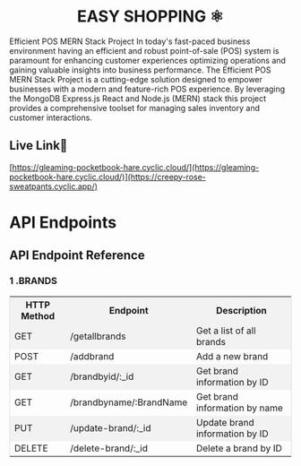 <h1 align="center" id="title"> EASY SHOPPING ⚛️ </h1>

<p id="description">Efficient POS MERN Stack Project In today's fast-paced business environment having an efficient and robust point-of-sale (POS) system is paramount for enhancing customer experiences optimizing operations and gaining valuable insights into business performance. The Efficient POS MERN Stack Project is a cutting-edge solution designed to empower businesses with a modern and feature-rich POS experience. By leveraging the MongoDB Express.js React and Node.js (MERN) stack this project provides a comprehensive toolset for managing sales inventory and customer interactions.</p>

<h2> Live Link🔗 </h2>

[https://gleaming-pocketbook-hare.cyclic.cloud/](https://gleaming-pocketbook-hare.cyclic.cloud/)](https://creepy-rose-sweatpants.cyclic.app/)


<h1>API Endpoints</h1>

<body>

<h2>API Endpoint Reference</h2>

<h3>1 .BRANDS</h3>
<table>
    <tr>
        <th>HTTP Method</th>
        <th>Endpoint</th>
        <th>Description</th>
    </tr>
    <tr>
        <td>GET</td>
        <td>/getallbrands</td>
        <td>Get a list of all brands</td>
    </tr>
    <tr>
        <td>POST</td>
        <td>/addbrand</td>
        <td>Add a new brand</td>
    </tr>
    <tr>
        <td>GET</td>
        <td>/brandbyid/:_id</td>
        <td>Get brand information by ID</td>
    </tr>
    <tr>
        <td>GET</td>
        <td>/brandbyname/:BrandName</td>
        <td>Get brand information by name</td>
    </tr>
    <tr>
        <td>PUT</td>
        <td>/update-brand/:_id</td>
        <td>Update brand information by ID</td>
    </tr>
    <tr>
        <td>DELETE</td>
        <td>/delete-brand/:_id</td>
        <td>Delete a brand by ID</td>
    </tr>
</table>

</body>


<head>
    <style>
        table {
            border-collapse: collapse;
            width: 100%;
            border: 1px solid #ddd;
        }

        th, td {
            text-align: left;
            padding: 8px;
        }

        th {
            background-color: #f2f2f2;
        }

        tr:nth-child(even) {
            background-color: #f2f2f2;
        }
    </style>
</head>

<body>

<h2>API Endpoint Reference</h2>

<h3>2 .CATEGORIES</h3>
<table>
    <tr>
        <th>HTTP Method</th>
        <th>Endpoint</th>
        <th>Description</th>
    </tr>
    <tr>
        <td>GET</td>
        <td>/getallcategories</td>
        <td>Get a list of all categories</td>
    </tr>
    <tr>
        <td>GET</td>
        <td>/categoriesbyid/:_id</td>
        <td>Get category information by ID</td>
    </tr>
    <tr>
        <td>GET</td>
        <td>/categorybyname/:CategoryName</td>
        <td>Get category information by name</td>
    </tr>
    <tr>
        <td>POST</td>
        <td>/create-category</td>
        <td>Create a new category</td>
    </tr>
    <tr>
        <td>PUT</td>
        <td>/update-category/:_id</td>
        <td>Update category information by ID</td>
    </tr>
    <tr>
        <td>DELETE</td>
        <td>/delete-category/:_id</td>
        <td>Delete a category by ID</td>
    </tr>
</table>

</body>


<head>
    <style>
        table {
            border-collapse: collapse;
            width: 100%;
            border: 1px solid #ddd;
        }

        th, td {
            text-align: left;
            padding: 8px;
        }

        th {
            background-color: #f2f2f2;
        }

        tr:nth-child(even) {
            background-color: #f2f2f2;
        }
    </style>
</head>

<body>

<h2>API Endpoint Reference</h2>

<h3>3 .PRODUCTS</h3>
<table>
    <tr>
        <th>HTTP Method</th>
        <th>Endpoint</th>
        <th>Description</th>
    </tr>
    <tr>
        <td>POST</td>
        <td>/create-product</td>
        <td>Create a new product</td>
    </tr>
    <tr>
        <td>GET</td>
        <td>/get-product-by-brand</td>
        <td>Get products by brand</td>
    </tr>
    <tr>
        <td>GET</td>
        <td>/get-product-by-category</td>
        <td>Get products by category</td>
    </tr>
    <tr>
        <td>PUT</td>
        <td>/update-product/:_id</td>
        <td>Update product information by ID</td>
    </tr>
    <tr>
        <td>DELETE</td>
        <td>/delete-product/:_id</td>
        <td>Delete a product by ID</td>
    </tr>
    <tr>
        <td>GET</td>
        <td>/getallproducts</td>
        <td>Get a list of all products</td>
    </tr>
</table>

</body>


<head>
    <style>
        table {
            border-collapse: collapse;
            width: 100%;
            border: 1px solid #ddd;
        }

        th, td {
            text-align: left;
            padding: 8px;
        }

        th {
            background-color: #f2f2f2;
        }

        tr:nth-child(even) {
            background-color: #f2f2f2;
        }
    </style>
</head>

<body>

<h2>API Endpoint Reference</h2>

<h3>4 .USERS</h3>
<table>
    <tr>
        <th>HTTP Method</th>
        <th>Endpoint</th>
        <th>Description</th>
    </tr>
    <tr>
        <td>POST</td>
        <td>/login</td>
        <td>User login</td>
    </tr>
    <tr>
        <td>POST</td>
        <td>/signup</td>
        <td>User sign up</td>
    </tr>
    <tr>
        <td>GET</td>
        <td>/getallusers</td>
        <td>Get a list of all users</td>
    </tr>
    <tr>
        <td>GET</td>
        <td>/userbyemail/:email</td>
        <td>Get user information by email</td>
    </tr>
    <tr>
        <td>GET</td>
        <td>/user/:id</td>
        <td>Get user information by ID</td>
    </tr>
    <tr>
        <td>DELETE</td>
        <td>/delete-user/:_id</td>
        <td>Delete a user by ID</td>
    </tr>
    <tr>
        <td>PUT</td>
        <td>/user/:id</td>
        <td>Update user information by ID</td>
    </tr>
</table>

</body>


<head>
    <style>
        table {
            border-collapse: collapse;
            width: 100%;
            border: 1px solid #ddd;
        }

        th, td {
            text-align: left;
            padding: 8px;
        }

        th {
            background-color: #f2f2f2;
        }

        tr:nth-child(even) {
            background-color: #f2f2f2;
        }
    </style>
</head>

<body>

<h2>API Endpoint Reference</h2>

<h3>5 .ORDERS</h3>
<table>
    <tr>
        <th>HTTP Method</th>
        <th>Endpoint</th>
        <th>Description</th>
    </tr>
    <tr>
        <td>POST</td>
        <td>/create-order</td>
        <td>Create an order and send a demo email</td>
    </tr>
    <tr>
        <td>POST</td>
        <td>/order-mail</td>
        <td>Place an order and send an order confirmation email</td>
    </tr>
    <tr>
        <td>GET</td>
        <td>/getallorders</td>
        <td>Get a list of all orders</td>
    </tr>
    <tr>
        <td>DELETE</td>
        <td>/delete-order/:_id</td>
        <td>Delete an order by ID</td>
    </tr>
    <tr>
        <td>GET</td>
        <td>/get-order/:_id</td>
        <td>Get order information by ID</td>
    </tr>
    <tr>
        <td>GET</td>
        <td>/getorderitems/:_id</td>
        <td>Get items of an order by ID</td>
    </tr>
</table>

</body>

  
  
<h2> Features</h2>

Here're some of the project's best features:

*   User-Friendly Interface: The project boasts a modern and intuitive user interface built with React and Material UI ensuring a smooth and engaging user experience
*   Real-Time Inventory Management: Businesses can keep track of their inventory in real-time receive low-stock alerts and make informed restocking decisions.
*   Comprehensive Sales Tracking: Generate detailed sales reports and analytics to gain insights into customer behavior and product performance.
*   Customer Profiling: Create and manage customer profiles enabling personalized marketing strategies and improved customer relationships.
*   Secure Authentication: The project implements robust authentication mechanisms to safeguard sensitive business and customer data.

<h2>🛠️ Installation Steps:</h2>

<p>1. Clone the repository.</p>

<p>2. Install dependencies using npm install.</p>

<p>3. Run the frontend and backend servers using npm run start.</p>

  
  
<h2>💻 Built with</h2>

Technologies used in the project:

*   Frontend: React Material UI
*   Backend: Express.js Node.js
*   Database: MongoDB

<h2>💻 Conclusion</h2>

The Efficient POS MERN Stack Project represents a step forward in empowering businesses with a versatile point-of-sale solution. With its foundation in MongoDB, Express.js, React, and Node.js, it offers streamlined operations and elevated customer experiences in today's competitive marketplace. By addressing key business needs, this project aims to help businesses thrive, innovate, and succeed in a rapidly evolving business landscape.
